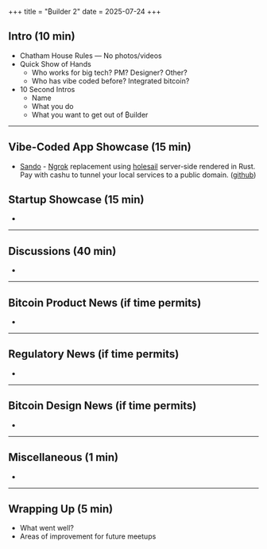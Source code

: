 +++
title = "₿uilder 2"
date = 2025-07-24
+++

## Intro (10 min)

- Chatham House Rules — No photos/videos
- Quick Show of Hands
  - Who works for big tech? PM? Designer? Other?
  - Who has vibe coded before? Integrated bitcoin?
- 10 Second Intros
  - Name
  - What you do
  - What you want to get out of ₿uilder

---

## Vibe-Coded App Showcase (15 min)
- [Sando](https://sando.blue) - [Ngrok](https://ngrok.com/) replacement using [holesail](https://holesail.io) server-side rendered in Rust. Pay with cashu to tunnel your local services to a public domain. ([github](https://github.com/gudnuf/sando))
  
## Startup Showcase (15 min) 
- 

---

## Discussions (40 min)

- 

---

## Bitcoin Product News (if time permits) 
- 
---

## Regulatory News (if time permits)
- 

---

## Bitcoin Design News (if time permits)

- 

---

## Miscellaneous (1 min)

- 

---

## Wrapping Up (5 min)

- What went well?
- Areas of improvement for future meetups 

